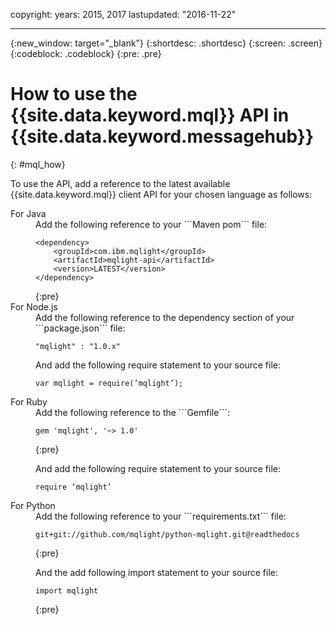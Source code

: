 copyright:
  years: 2015, 2017
lastupdated: "2016-11-22"

---

{:new_window: target="_blank"}
{:shortdesc: .shortdesc}
{:screen: .screen}
{:codeblock: .codeblock}
{:pre: .pre}

# How to use the {{site.data.keyword.mql}} API in {{site.data.keyword.messagehub}}
{: #mql_how}


To use the API, add a reference to the latest available {{site.data.keyword.mql}} client API for your chosen language as follows:

<dl><dt>For Java</dt>
<dd>Add the following reference to your ```Maven pom``` file:
<pre>
<code>&lt;dependency&gt;
    &lt;groupId&gt;com.ibm.mqlight&lt;/groupId&gt;
    &lt;artifactId&gt;mqlight-api&lt;/artifactId&gt;
    &lt;version&gt;LATEST&lt;/version&gt;
&lt;/dependency&gt;
</code></pre>
{:pre}

</dd>
<dt>For Node.js</dt>
<dd>Add the following reference to the dependency section of your ```package.json```
file:<pre><code>"mqlight" : "1.0.x"</code></pre>

And add the following require statement to your source
file:<pre><code>var mqlight = require(‘mqlight’);</code></pre>
</dd>
<dt>For Ruby</dt>
<dd>Add the following reference to the
```Gemfile```:<pre><code>gem 'mqlight', '~> 1.0'</code></pre>
{:pre}

And add the following require statement to your source
file:<pre><code>require ‘mqlight’</code></pre>
</dd>
<dt>For Python</dt>
<dd>Add the following reference to your ```requirements.txt```
file:<pre><code>git+git://github.com/mqlight/python-mqlight.git@readthedocs</code></pre>
{:pre}


And the add following import statement to your source
file:<pre><code>import mqlight</code></pre>
{:pre}

</dd>
</dl>
